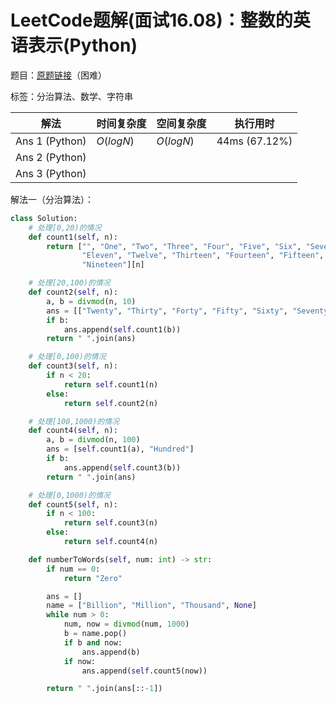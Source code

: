 # LeetCode题解(面试16.08)：整数的英语表示(Python)

题目：[原题链接](https://leetcode-cn.com/problems/english-int-lcci/)（困难）

标签：分治算法、数学、字符串

| 解法           | 时间复杂度 | 空间复杂度 | 执行用时      |
| -------------- | ---------- | ---------- | ------------- |
| Ans 1 (Python) | $O(logN)$  | $O(logN)$  | 44ms (67.12%) |
| Ans 2 (Python) |            |            |               |
| Ans 3 (Python) |            |            |               |

解法一（分治算法）：

```python
class Solution:
    # 处理[0,20)的情况
    def count1(self, n):
        return ["", "One", "Two", "Three", "Four", "Five", "Six", "Seven", "Eight", "Nine", "Ten",
                "Eleven", "Twelve", "Thirteen", "Fourteen", "Fifteen", "Sixteen", "Seventeen", "Eighteen",
                "Nineteen"][n]

    # 处理[20,100)的情况
    def count2(self, n):
        a, b = divmod(n, 10)
        ans = [["Twenty", "Thirty", "Forty", "Fifty", "Sixty", "Seventy", "Eighty", "Ninety"][a - 2]]
        if b:
            ans.append(self.count1(b))
        return " ".join(ans)

    # 处理[0,100)的情况
    def count3(self, n):
        if n < 20:
            return self.count1(n)
        else:
            return self.count2(n)

    # 处理[100,1000)的情况
    def count4(self, n):
        a, b = divmod(n, 100)
        ans = [self.count1(a), "Hundred"]
        if b:
            ans.append(self.count3(b))
        return " ".join(ans)

    # 处理[0,1000)的情况
    def count5(self, n):
        if n < 100:
            return self.count3(n)
        else:
            return self.count4(n)

    def numberToWords(self, num: int) -> str:
        if num == 0:
            return "Zero"

        ans = []
        name = ["Billion", "Million", "Thousand", None]
        while num > 0:
            num, now = divmod(num, 1000)
            b = name.pop()
            if b and now:
                ans.append(b)
            if now:
                ans.append(self.count5(now))

        return " ".join(ans[::-1])
```